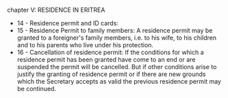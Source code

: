 chapter V: RESIDENCE IN ERITREA

<ul>
			<li>14 - Residence permit and ID cards: <ul>
			</ul></li>			<li>15 - Residence Permit to family members: A residence permit may be granted to a foreigner&#39;s family members, i.e. to his wife, to his children and to his parents who live under his protection.<ul>
			</ul></li>			<li>16 - Cancellation of residence permit: If the conditions for which a residence permit has been granted have come to an end or are suspended the permit will be cancelled. But if other conditions arise to justify the granting of residence permit or if there are new grounds which the Secretary accepts as valid the previous residence permit may be continued.<ul>
			</ul></li></ul>